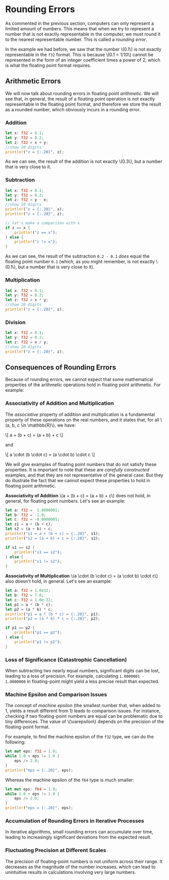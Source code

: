 # Rounding Errors

As commented in the previous section, computers can only represent a limited amount of numbers. This means that when we try to represent a number that is not exactly representable in the computer, we must round it to the nearest representable number. This is called a *rounding error*.

In the example we had before, we saw that the number \\(0.1\\) is not exactly representable in the `f32` format.
This is because \\(0.1 = 1/10\\) cannot be represented in the form of an integer coefficient times a power of 2, which is what the floating point format requires.

## Arithmetic Errors

We will now talk about rounding errors in floating point *arithmetic*. We will see that, in general, the result of a floating point operation is not exactly representable in the floating point format, and therefore we store the result as a rounded number, which obviously incurs in a rounding error.

### Addition

```rust
let x: f32 = 0.1;
let y: f32 = 0.2;
let z: f32 = x + y;
//show 20 digits
println!("z = {:.20}", z);
```

As we can see, the result of the addition is not exactly \\(0.3\\), but a number that is very close to it.

### Subtraction

```rust
let x: f32 = 0.1;
let y: f32 = 0.2;
let z: f32 = y - x;
//show 20 digits
println!("x = {:.20}", x);
println!("z = {:.20}", z);

// let's make a comparison with x
if z == x {
    println!("z == x");
} else {
    println!("z != x");
}
```

As we can see, the result of the subtraction `0.2 - 0.1` *does* equal the floating point number `0.1` (which, as you might remember, is not exactly \\(0.1\\), but a number that is very close to it).

### Multiplication

```rust
let x: f32 = 0.1;
let y: f32 = 0.2;
let z: f32 = x * y;
//show 20 digits
println!("z = {:.20}", z);
```

### Division

```rust
let x: f32 = 0.1;
let y: f32 = 0.2;
let z: f32 = x / y;
//show 20 digits
println!("z = {:.20}", z);
```

## Consequences of Rounding Errors

Because of rounding errors, we cannot expect that some mathematical properties of the arithmetic operations hold in floating point arithmetic.
For example:

### Associativity of Addition and Multiplication

The *associative* property of addition and multiplication is a fundamental property of these operations on the real numbers, and it states that,
for all \\(a, b, c \in \mathbb{R}\\), we have:

\\[
a + (b + c) = (a + b) + c
\\]

and

\\[
a \cdot (b \cdot c) = (a \cdot b) \cdot c
\\]

We will give examples of floating point numbers that do not satisfy these properties. It is important
to note that these are *carefully constructed* examples, and that they are not representative of the general case.
But they do illustrate the fact that we cannot expect these properties to hold in floating point arithmetic.

**Associativity of Addition** \\(a + (b + c) = (a + b) + c\\) does not hold, in general, for floating point numbers. Let's see an example:

```rust
let a: f32 =  1.0000001;
let b: f32 = -1.0;
let c: f32 = -0.0000001;
let s1 = a + (b + c);
let s2 = (a + b) + c;
println!("s1 = a + (b + c) = {:.20}", s1);
println!("s2 = (a + b) + c = {:.20}", s2);

if s1 == s2 {
    println!("s1 == s2");
} else {
    println!("s1 != s2");
}
```

**Associativity of Multiplication** \\(a \cdot (b \cdot c) = (a \cdot b) \cdot c\\) also doesn't hold, in general. Let's see an example:

```rust
let a: f32 = 1.0e32;
let b: f32 = 7.0;
let c: f32 = 1.0e-32;
let p1 = a * (b * c);
let p2 = (a * b) * c;
println!("p1 = a * (b * c) = {:.20}", p1);
println!("p2 = (a * b) * c = {:.20}", p2);

if p1 == p2 {
    println!("p1 == p2");
} else {
    println!("p1 != p2");
}
```

### Loss of Significance (Catastrophic Cancellation)

When subtracting two nearly equal numbers, significant digits can be lost, leading to a loss of precision. For example, calculating `1.0000001 - 1.0000000` in floating-point might yield a less precise result than expected.

### Machine Epsilon and Comparison Issues

The concept of *machine epsilon* (the smallest number that, when added to 1, yields a result different from 1) leads to comparison issues. For instance, checking if two floating-point numbers are equal can be problematic due to tiny differences. The value of \\(\varepsilon\\) depends on the precision of the floating-point format.

For example, to find the machine epsilon of the `f32` type, we can do the following:

```rust
let mut eps: f32 = 1.0;
while 1.0 + eps != 1.0 {
    eps /= 2.0;
}
println!("eps = {:.20}", eps);
```

Whereas the machine epsilon of the `f64` type is much smaller:

```rust
let mut eps: f64 = 1.0;
while 1.0 + eps != 1.0 {
    eps /= 2.0;
}
println!("eps = {:.20}", eps);
```

### Accumulation of Rounding Errors in Iterative Processes

In iterative algorithms, small rounding errors can accumulate over time, leading to increasingly significant deviations from the expected result.

### Fluctuating Precision at Different Scales

The precision of floating-point numbers is not uniform across their range. It decreases as the magnitude of the number increases, which can lead to unintuitive results in calculations involving very large numbers.
